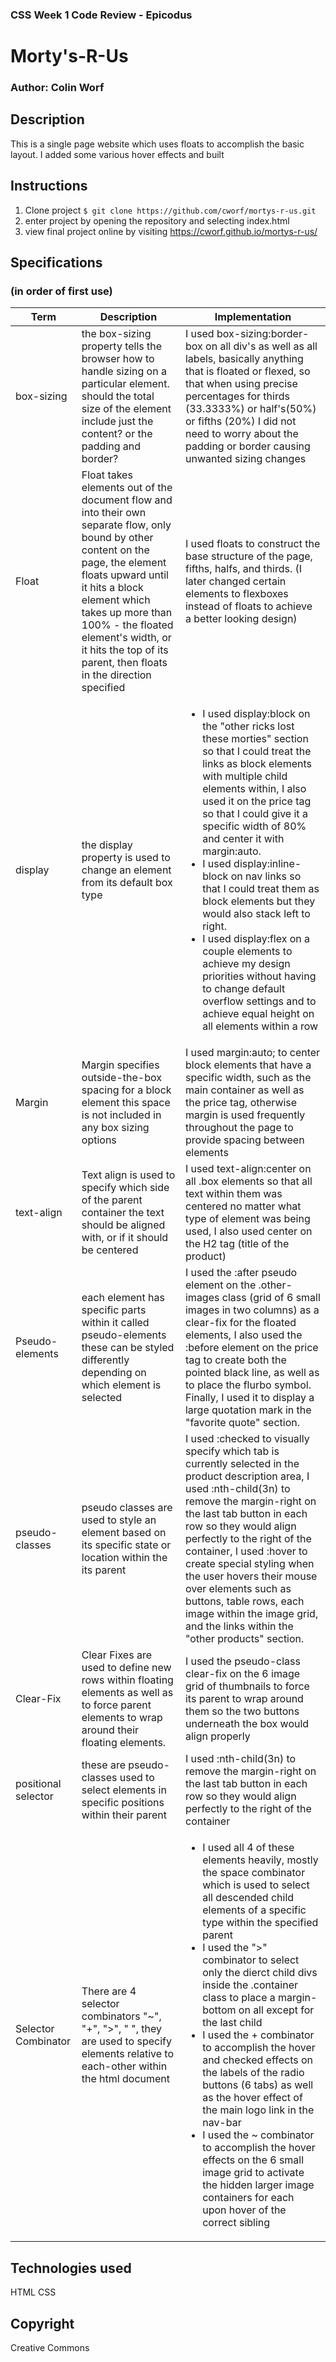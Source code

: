 
### CSS Week 1 Code Review - Epicodus

# Morty's-R-Us

### Author: Colin Worf

## Description

This is a single page website which uses floats to accomplish the basic layout. I added some various hover effects and built

## Instructions

1. Clone project ```$ git clone https://github.com/cworf/mortys-r-us.git ```
2. enter project by opening the repository and selecting index.html
3. view final project online by visiting https://cworf.github.io/mortys-r-us/

## Specifications
### (in order of first use)
|Term|Description|Implementation|
|----|-----------|--------------|
|box-sizing|the box-sizing property tells the browser how to handle sizing on a particular element. should the total size of the element include just the content? or the padding and border?| I used box-sizing:border-box on all div's as well as all labels, basically anything that is floated or flexed, so that when using precise percentages for thirds (33.3333%) or half's(50%) or fifths (20%) I did not need to worry about the padding or border causing unwanted sizing changes|
|Float|Float takes elements out of the document flow and into their own separate flow, only bound by other content on the page, the element floats upward until it hits a block element which takes up more than 100% - the floated element's width, or it hits the top of its parent, then floats in the direction specified|I used floats to construct the base structure of the page, fifths, halfs, and thirds. (I later changed certain elements to flexboxes instead of floats to achieve a better looking design)|
|display|the display property is used to change an element from its default box type| <ul><li>I used display:block on the "other ricks lost these morties" section so that I could treat the links as block elements with multiple child elements within, I also used it on the price tag so that I could give it a specific width of 80% and center it with margin:auto.</li><li>I used display:inline-block on nav links so that I could treat them as block elements but they would also stack left to right.</li><li>I used display:flex on a couple elements to achieve my design priorities without having to change default overflow settings and to achieve equal height on all elements within a row</li></ul>|
|Margin|Margin specifies outside-the-box spacing for a block element this space is not included in any box sizing options|I used margin:auto; to center block elements that have a specific width, such as the main container as well as the price tag, otherwise margin is used frequently throughout the page to provide spacing between elements|
|text-align|Text align is used to specify which side of the parent container the text should be aligned with, or if it should be centered|I used text-align:center on all .box elements so that all text within them was centered no matter what type of element was being used, I also used center on the H2 tag (title of the product)|
|Pseudo-elements|each element has specific parts within it called pseudo-elements these can be styled differently depending on which element is selected|I used the :after pseudo element on the .other-images class (grid of 6 small images in two columns) as a clear-fix for the floated elements, I also used the :before element on the price tag to create both the pointed black line, as well as to place the flurbo symbol. Finally, I used it to display a large quotation mark in the "favorite quote" section.|
|pseudo-classes|pseudo classes are used to style an element based on its specific state or location within the its parent|I used :checked to visually specify which tab is currently selected in the product description area, I used :nth-child(3n) to remove the margin-right on the last tab button in each row so they would align perfectly to the right of the container, I used :hover to create special styling when the user hovers their mouse over elements such as buttons, table rows, each image within the image grid, and the links within the "other products" section.|
|Clear-Fix|Clear Fixes are used to define new rows within floating elements as well as to force parent elements to wrap around their floating elements.|I used the pseudo-class clear-fix on the 6 image grid of thumbnails to force its parent to wrap around them so the two buttons underneath the box would align properly|
|positional selector|these are pseudo-classes used to select elements in specific positions within their parent|I used :nth-child(3n) to remove the margin-right on the last tab button in each row so they would align perfectly to the right of the container|
|Selector Combinator|There are 4 selector combinators "~", "+", ">", " ", they are used to specify elements relative to each-other within the html document|<ul><li>I used all 4 of these elements heavily, mostly the space combinator which is used to select all descended child elements of a specific type within the specified parent</li><li>I used the ">" combinator to select only the dierct child divs inside the .container class to place a margin-bottom on all except for the last child</li><li> I used the + combinator to accomplish the hover and checked effects on the labels of the radio buttons (6 tabs) as well as the hover effect of the main logo link in the nav-bar </li><li>I used the ~ combinator to accomplish the hover effects on the 6 small image grid to activate the hidden larger image containers for each upon hover of the correct sibling</li></ul>|

## Technologies used

HTML
CSS

## Copyright

Creative Commons
